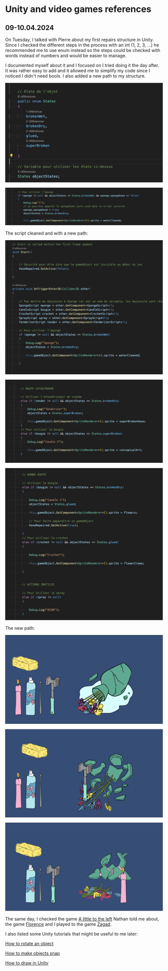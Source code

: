# Unity and video games references

## 09-10.04.2024

On Tuesday, I talked with Pierre about my first repairs structure in Unity. Since I checked the different steps in the process with an int (1, 2, 3, ...) he recommended me to use enum instead so the steps could be checked with words instead of numbers and would be easier to manage.

I documented myself about it and I focused on I tried doing it the day after.
It was rather easy to add and it allowed me to simplify my code since I noticed I didn't need bools. I also added a new path to my structure.

![](images/20240409-10/scriptEnum1.png)

![](images/20240409-10/scriptEnum2.png)

The script cleaned and with a new path:

![](images/20240409-10/scriptCleaned1.png)

![](images/20240409-10/scriptCleaned2.png)

![](images/20240409-10/scriptCleaned3.png)

The new path:

![](images/20240409-10/badPath1.png)

![](images/20240409-10/badPath2.png)

![](images/20240409-10/badPath3.png)

The same day, I checked the game [A little to the left](https://www.youtube.com/watch?v=zzrbTsfKVrg) Nathan told me about, the game [Florence](https://www.youtube.com/watch?v=GkxOJh3hClU) and I played to the game [Zagad](https://nekromana.itch.io/zagad).

I also listed some Unity tutorials that might be useful to me later:

[How to rotate an object](https://www.youtube.com/watch?v=0eM5molItfE)

[How to make objects snap](https://www.youtube.com/watch?v=zY62cJk9i30)

[How to draw in Unity](https://www.youtube.com/watch?v=XozHdfHrb1U)
